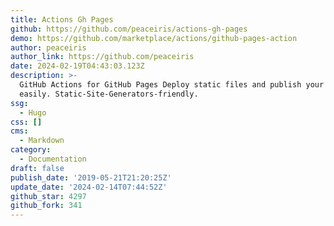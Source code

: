 ```yaml
---
title: Actions Gh Pages
github: https://github.com/peaceiris/actions-gh-pages
demo: https://github.com/marketplace/actions/github-pages-action
author: peaceiris
author_link: https://github.com/peaceiris
date: 2024-02-19T04:43:03.123Z
description: >-
  GitHub Actions for GitHub Pages Deploy static files and publish your site
  easily. Static-Site-Generators-friendly.
ssg:
  - Hugo
css: []
cms:
  - Markdown
category:
  - Documentation
draft: false
publish_date: '2019-05-21T21:20:25Z'
update_date: '2024-02-14T07:44:52Z'
github_star: 4297
github_fork: 341
---
```


